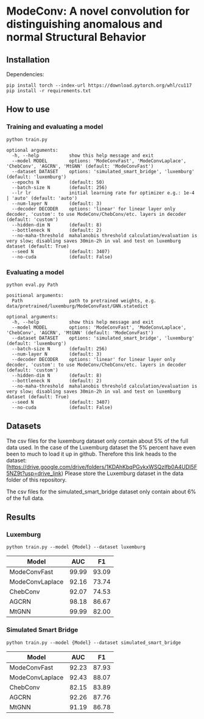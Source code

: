 # ModeConv: A novel convolution for distinguishing anomalous and normal Structural Behavior



## Installation

Dependencies:

```
pip install torch --index-url https://download.pytorch.org/whl/cu117
pip install -r requirements.txt
```

## How to use

### Training and evaluating a model
```
python train.py

optional arguments:
  -h, --help           show this help message and exit
  --model MODEL        options: 'ModeConvFast', 'ModeConvLaplace', 'ChebConv', 'AGCRN', 'MtGNN' (default: 'ModeConvFast')
  --dataset DATASET    options: 'simulated_smart_bridge', 'luxemburg' (default: 'luxemburg')
  --epochs N           (default: 50)
  --batch-size N       (default: 256)
  --lr lr              initial learning rate for optimizer e.g.: 1e-4 | 'auto' (default: 'auto')
  --num-layer N        (default: 3)
  --decoder DECODER    options: 'linear' for linear layer only decoder, 'custom': to use ModeConv/ChebConv/etc. layers in decoder (default: 'custom')
  --hidden-dim N       (default: 8)
  --bottleneck N       (default: 2)
  --no-maha-threshold  mahalanobis threshold calculation/evaluation is very slow; disabling saves 30min-2h in val and test on luxemburg dataset (default: True)
  --seed N             (default: 3407)
  --no-cuda            (default: False)

```

### Evaluating a model
```
python eval.py Path

positional arguments:
  Path                 path to pretrained weights, e.g. data/pretrained/luxemburg/ModeConvFast/GNN.statedict

optional arguments:
  -h, --help           show this help message and exit
  --model MODEL        options: 'ModeConvFast', 'ModeConvLaplace', 'ChebConv', 'AGCRN', 'MtGNN' (default: 'ModeConvFast')
  --dataset DATASET    options: 'simulated_smart_bridge', 'luxemburg' (default: 'luxemburg')
  --batch-size N       (default: 256)
  --num-layer N        (default: 3)
  --decoder DECODER    options: 'linear' for linear layer only decoder, 'custom': to use ModeConv/ChebConv/etc. layers in decoder (default: 'custom')
  --hidden-dim N       (default: 8)
  --bottleneck N       (default: 2)
  --no-maha-threshold  mahalanobis threshold calculation/evaluation is very slow; disabling saves 30min-2h in val and test on luxemburg dataset (default: True)
  --seed N             (default: 3407)
  --no-cuda            (default: False)

```

## Datasets

The csv files for the luxemburg dataset only contain about 5% of the full data used.
In the case of the Luxemburg dataset the 5% percent have even been to much to load it up in github. Therefore this link heads to the dataset: [https://drive.google.com/drive/folders/1KDAhKbqPGykxWSQzIfb0A4UDI5F5NZ9t?usp=drive_link)
Please store the Luxemburg dataset in the data folder of this repository.

The csv files for the simulated_smart_bridge dataset only contain about 6% of the full data.

## Results

### Luxemburg

```
python train.py --model {Model} --dataset luxemburg
```

| Model            | AUC   | F1    |
|----------------- |-------|-------|
| ModeConvFast     | 99.99 | 93.09 |
| ModeConvLaplace  | 92.16 | 73.74 |
| ChebConv         | 92.07 | 74.53 |
| AGCRN            | 98.18 | 86.67 |
| MtGNN            | 99.99 | 82.00 |

### Simulated Smart Bridge

```
python train.py --model {Model} --dataset simulated_smart_bridge
```

| Model            | AUC   | F1    |
|----------------- |-------|-------|
| ModeConvFast     | 92.23 | 87.93 |
| ModeConvLaplace  | 92.43 | 88.07 |
| ChebConv         | 82.15 | 83.89 |
| AGCRN            | 92.26 | 87.76 |
| MtGNN            | 91.19 | 86.78 |
